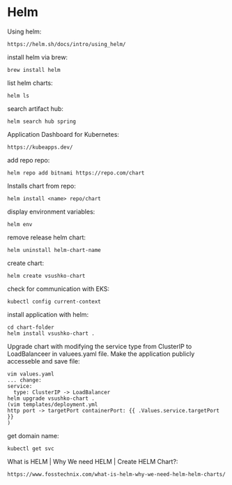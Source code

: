 # Helm
Using helm:
```
https://helm.sh/docs/intro/using_helm/
```
install helm via brew:
```
brew install helm
```
list helm charts:
```
helm ls
```
search artifact hub:
```
helm search hub spring
```
Application Dashboard for Kubernetes:
```
https://kubeapps.dev/
```
add repo repo:
```
helm repo add bitnami https://repo.com/chart
```
Installs chart from repo:
```
helm install <name> repo/chart
```
display environment variables:
```
helm env
```
remove release helm chart:
```
helm uninstall helm-chart-name
```
create chart:
```
helm create vsushko-chart
```
check for communication with EKS:
```
kubectl config current-context
```
install application with helm:
```
cd chart-folder
helm install vsushko-chart .
```
Upgrade chart with modifying the service type from ClusterIP to LoadBalanceer in valuees.yaml file.
Make the application publicly accesseble and save file:
```
vim values.yaml
... change:
service:
  type: ClusterIP -> LoadBalancer
helm upgrade vsushko-chart .
(vim templates/deployment.yml
http port -> targetPort containerPort: {{ .Values.service.targetPort }}
)
```
get domain name:
```
kubectl get svc
```
What is HELM | Why We need HELM | Create HELM Chart?:
```
https://www.fosstechnix.com/what-is-helm-why-we-need-helm-helm-charts/
```
